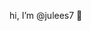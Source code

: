 hi, I’m @julees7 🌱 

<!---
julees7/julees7 is a ✨ special ✨ repository because its `README.md` (this file) appears on your GitHub profile.
You can click the Preview link to take a look at your changes.
--->
